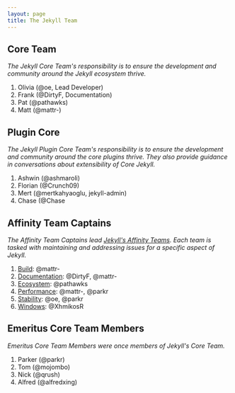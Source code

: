 ```yaml
---
layout: page
title: The Jekyll Team
---
```


## Core Team

*The Jekyll Core Team's responsibility is to ensure the development and
community around the Jekyll ecosystem thrive.*

1. Olivia (@oe, Lead Developer)
2. Frank (@DirtyF, Documentation)
3. Pat (@pathawks)
4. Matt (@mattr-)

## Plugin Core

*The Jekyll Plugin Core Team's responsibility is to ensure the development and
community around the core plugins thrive. They also provide guidance in
conversations about extensibility of Core Jekyll.*

1. Ashwin (@ashmaroli)
2. Florian (@Crunch09)
3. Mert (@mertkahyaoglu, jekyll-admin)
4. Chase (@Chase

## Affinity Team Captains

*The Affinity Team Captains lead [Jekyll's Affinity
Teams](https://teams.jekyllrb.com/). Each team is tasked with maintaining
and addressing issues for a specific aspect of Jekyll.*

1. [Build](https://github.com/orgs/jekyll/teams/build): @mattr-
2. [Documentation](https://github.com/orgs/jekyll/teams/documentation): @DirtyF, @mattr-
3. [Ecosystem](https://github.com/orgs/jekyll/teams/ecosystem): @pathawks
4. [Performance](https://github.com/orgs/jekyll/teams/performance): @mattr-, @parkr
5. [Stability](https://github.com/orgs/jekyll/teams/stability): @oe, @parkr
6. [Windows](https://github.com/orgs/jekyll/teams/windows): @XhmikosR

## Emeritus Core Team Members

*Emeritus Core Team Members were once members of Jekyll's Core Team.*

1. Parker (@parkr)
2. Tom (@mojombo)
3. Nick (@qrush)
4. Alfred (@alfredxing)
